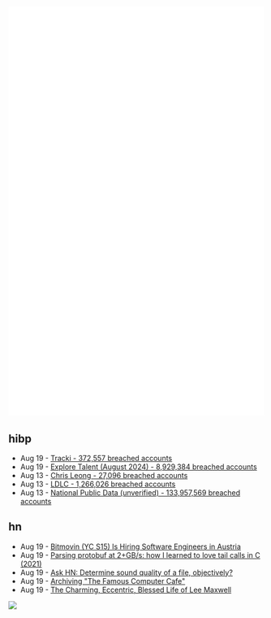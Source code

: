 ![Metrics](https://raw.githubusercontent.com/phixion/phixion/master/metrics.svg)

## hibp

<!--
for https://github.com/phixion/phixion/blob/main/.github/workflows/feeds.yml
-->
<!--START_SECTION:haveibeenpwnd-->
- Aug 19 - [Tracki - 372,557 breached accounts](https://haveibeenpwned.com/PwnedWebsites#Tracki)
- Aug 19 - [Explore Talent (August 2024) - 8,929,384 breached accounts](https://haveibeenpwned.com/PwnedWebsites#ExploreTalentAug2024)
- Aug 13 - [Chris Leong - 27,096 breached accounts](https://haveibeenpwned.com/PwnedWebsites#ChrisLeong)
- Aug 13 - [LDLC - 1,266,026 breached accounts](https://haveibeenpwned.com/PwnedWebsites#LDLC)
- Aug 13 - [National Public Data (unverified) - 133,957,569 breached accounts](https://haveibeenpwned.com/PwnedWebsites#NationalPublicData)
<!--END_SECTION:haveibeenpwnd-->

## hn

<!--
for https://github.com/phixion/phixion/blob/main/.github/workflows/feeds.yml
-->
<!--START_SECTION:hn-->
- Aug 19 - [Bitmovin (YC S15) Is Hiring Software Engineers in Austria](https://bitmovin.com/careers)
- Aug 19 - [Parsing protobuf at 2+GB/s: how I learned to love tail calls in C (2021)](https://blog.reverberate.org/2021/04/21/musttail-efficient-interpreters.html)
- Aug 19 - [Ask HN: Determine sound quality of a file, objectively?](https://news.ycombinator.com/item?id=41289087)
- Aug 19 - [Archiving "The Famous Computer Cafe"](https://blog.archive.org/2024/08/19/archiving-the-famous-computer-cafe/)
- Aug 19 - [The Charming, Eccentric, Blessed Life of Lee Maxwell](https://www.5280.com/the-charming-eccentric-blessed-life-of-lee-maxwell/)
<!--END_SECTION:hn-->

<!--
for https://yhype.me
-->
![](https://hit.yhype.me/github/profile?user_id=13013670)

